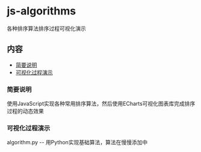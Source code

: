 # js-algorithms
各种排序算法排序过程可视化演示

## 内容
* [简要说明](#简要说明)
* [可视化过程演示](#可视化过程演示)

### 简要说明
使用JavaScript实现各种常用排序算法，然后使用ECharts可视化图表库完成排序过程的动态效果 

### 可视化过程演示
algorithm.py -- 用Python实现基础算法，算法在慢慢添加中
